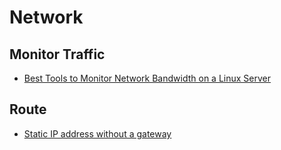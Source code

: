 # Network

## Monitor Traffic
* [Best Tools to Monitor Network Bandwidth on a Linux Server](https://phoenixnap.com/kb/linux-network-bandwidth-monitor-traffic)

## Route
* [Static IP address without a gateway](https://unix.stackexchange.com/questions/224273/static-ip-address-without-a-gateway)
